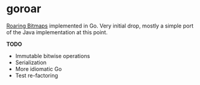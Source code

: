 goroar
======

[Roaring Bitmaps](http://roaringbitmap.org) implemented in Go. Very initial drop, mostly a simple port of the Java implementation at this point.

**TODO**

* Immutable bitwise operations
* Serialization
* More idiomatic Go 
* Test re-factoring
